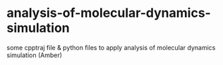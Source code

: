 # analysis-of-molecular-dynamics-simulation
some cpptraj file & python files to apply analysis of molecular dynamics simulation (Amber)
